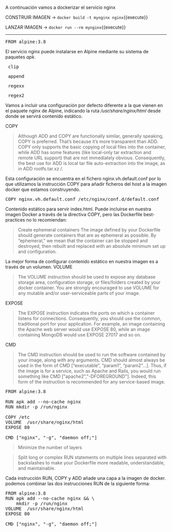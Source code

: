 A continuación vamos a dockerizar el servicio nginx

CONSTRUIR IMAGEN -> `docker build -t mynginx nginx`{{execute}}

LANZAR IMAGEN -> `docker run --rm mynginx`{{execute}}

---


<pre class="file" data-filename="Dockerfile" data-target="replace">
FROM alpine:3.8
</pre>

El servicio nginx puede instalarse en Alpine mediante su sistema de paquetes _apk_.

<pre class="file" data-target="clipboard"> clip </pre>


<pre class="file" data-filename="Dockerfile" data-target="append"> append </pre>
<pre class="file" data-filename="Dockerfile" data-target="regexFROM"> regexx </pre>
<pre class="file" data-filename="Dockerfile" data-target="regexappend"> regex2 </pre>
Vamos a incluir una configuración por defecto diferente a la que vienen en el paquete nginx de Alpine, indicando la 
ruta _/usr/share/nginx/html_ desde donde se servirá contenido estático. 

COPY
> Although ADD and COPY are functionally similar, generally speaking, COPY is preferred. That’s because it’s more 
transparent than ADD. COPY only supports the basic copying of local files into the container, while ADD has some 
features (like local-only tar extraction and remote URL support) that are not immediately obvious. Consequently, 
the best use for ADD is local tar file auto-extraction into the image, as in ADD rootfs.tar.xz /.

Esta configuración se encuentra en el fichero nginx.vh.default.conf por lo que utilizamos la instrucción COPY para 
añadir ficheros del host a la imagen docker que estamos construyendo.

<pre class="file" data-target="clipboard">COPY nginx.vh.default.conf /etc/nginx/conf.d/default.conf</pre>


Contenido estático para servir index.html. Puede incluirse en nuestra imagen Docker a través de la directiva COPY, 
pero las Dockerfile best-practices no lo recomiendan:

>Create ephemeral containers
The image defined by your Dockerfile should generate containers that are as ephemeral as possible. By “ephemeral,” 
we mean that the container can be stopped and destroyed, then rebuilt and replaced with an absolute minimum set up 
and configuration.

La mejor forma de configurar contenido estático en nuestra imagen es a través de un volumen.
VOLUME
>The VOLUME instruction should be used to expose any database storage area, configuration storage, or files/folders 
created by your docker container. You are strongly encouraged to use VOLUME for any mutable and/or user-serviceable 
parts of your image.


EXPOSE

>The EXPOSE instruction indicates the ports on which a container listens for connections. Consequently, you should 
use the common, traditional port for your application. For example, an image containing the Apache web server would 
use EXPOSE 80, while an image containing MongoDB would use EXPOSE 27017 and so on.


CMD
>The CMD instruction should be used to run the software contained by your image, along with any arguments. CMD should 
almost always be used in the form of CMD [“executable”, “param1”, “param2”…]. Thus, if the image is for a service,
 such as Apache and Rails, you would run something like CMD ["apache2","-DFOREGROUND"]. Indeed, this form of the 
 instruction is recommended for any service-based image.


<pre class="file" data-filename="Dockerfile" data-target="replace">
FROM alpine:3.8

RUN apk add --no-cache nginx
RUN mkdir -p /run/nginx

COPY /etc
VOLUME  /usr/share/nginx/html
EXPOSE 80

CMD ["nginx", "-g", "daemon off;"]
</pre>


>Minimize the number of layers

>Split long or complex RUN statements on multiple lines separated with backslashes to make your Dockerfile more
 readable, understandable, and maintainable.

Cada instrucción RUN, COPY y ADD añade una capa a la imagen de docker. podemos combinar las dos instrucciones RUN de 
la siguiente forma:

<pre class="file" data-filename="Dockerfile" data-target="replace">
FROM alpine:3.8
RUN apk add --no-cache nginx && \
    mkdir -p /run/nginx
VOLUME  /usr/share/nginx/html
EXPOSE 80

CMD ["nginx", "-g", "daemon off;"]
</pre>


